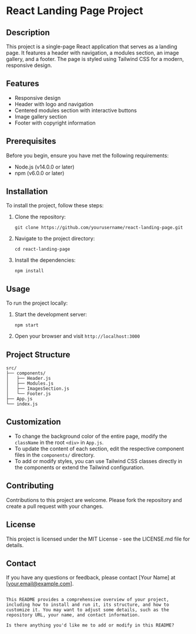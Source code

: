 # React Landing Page Project

## Description
This project is a single-page React application that serves as a landing page. It features a header with navigation, a modules section, an image gallery, and a footer. The page is styled using Tailwind CSS for a modern, responsive design.

## Features
- Responsive design
- Header with logo and navigation
- Centered modules section with interactive buttons
- Image gallery section
- Footer with copyright information

## Prerequisites
Before you begin, ensure you have met the following requirements:
- Node.js (v14.0.0 or later)
- npm (v6.0.0 or later)

## Installation
To install the project, follow these steps:

1. Clone the repository:
   ```
   git clone https://github.com/yourusername/react-landing-page.git
   ```
2. Navigate to the project directory:
   ```
   cd react-landing-page
   ```
3. Install the dependencies:
   ```
   npm install
   ```

## Usage
To run the project locally:

1. Start the development server:
   ```
   npm start
   ```
2. Open your browser and visit `http://localhost:3000`

## Project Structure
```
src/
├── components/
│   ├── Header.js
│   ├── Modules.js
│   ├── ImagesSection.js
│   └── Footer.js
├── App.js
└── index.js
```

## Customization
- To change the background color of the entire page, modify the `className` in the root `<div>` in `App.js`.
- To update the content of each section, edit the respective component files in the `components/` directory.
- To add or modify styles, you can use Tailwind CSS classes directly in the components or extend the Tailwind configuration.

## Contributing
Contributions to this project are welcome. Please fork the repository and create a pull request with your changes.

## License
This project is licensed under the MIT License - see the LICENSE.md file for details.

## Contact
If you have any questions or feedback, please contact [Your Name] at [your.email@example.com].

```

This README provides a comprehensive overview of your project, including how to install and run it, its structure, and how to customize it. You may want to adjust some details, such as the repository URL, your name, and contact information.

Is there anything you'd like me to add or modify in this README?